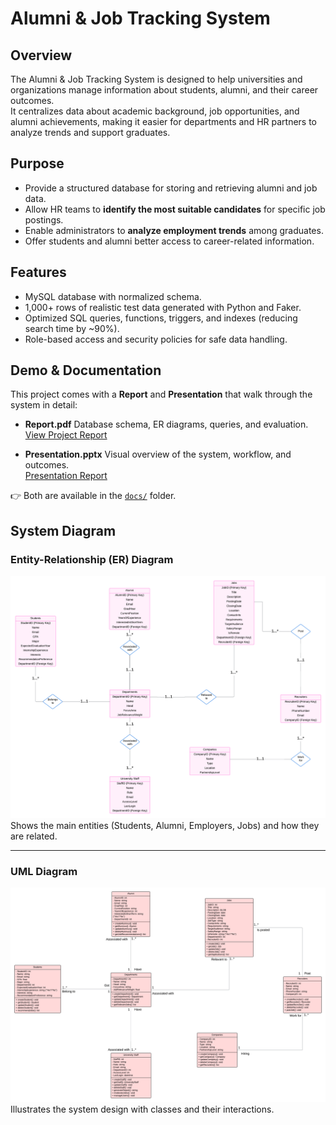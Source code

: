 #  Alumni & Job Tracking System

##  Overview
The Alumni & Job Tracking System is designed to help universities and organizations manage information about students, alumni, and their career outcomes.  
It centralizes data about academic background, job opportunities, and alumni achievements, making it easier for departments and HR partners to analyze trends and support graduates.

##  Purpose
- Provide a structured database for storing and retrieving alumni and job data.  
- Allow HR teams to **identify the most suitable candidates** for specific job postings.  
- Enable administrators to **analyze employment trends** among graduates.  
- Offer students and alumni better access to career-related information.  

##  Features
- MySQL database with normalized schema.  
- 1,000+ rows of realistic test data generated with Python and Faker.  
- Optimized SQL queries, functions, triggers, and indexes (reducing search time by ~90%).  
- Role-based access and security policies for safe data handling.  

##  Demo & Documentation
This project comes with a **Report** and **Presentation** that walk through the system in detail:
- **Report.pdf**  Database schema, ER diagrams, queries, and evaluation.  
[View Project Report](./Report/Project%20Report.pdf)

- **Presentation.pptx** Visual overview of the system, workflow, and outcomes.  
[Presentation Report](./Presentation/Job%20Tracking%20System_ATH.pptx)


👉 Both are available in the [`docs/`](docs/) folder.

## System Diagram
### Entity-Relationship (ER) Diagram
![ER Diagram](./Diagram/ERD.png)  
Shows the main entities (Students, Alumni, Employers, Jobs) and how they are related.

---

### UML Diagram
![UML Diagram](./Diagram/UML.png)  
Illustrates the system design with classes and their interactions.